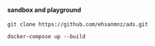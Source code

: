 #### sandbox and playground

```git clone https://github.com/ehsanmnz/ads.git```
 
```docker-compose up --build```
